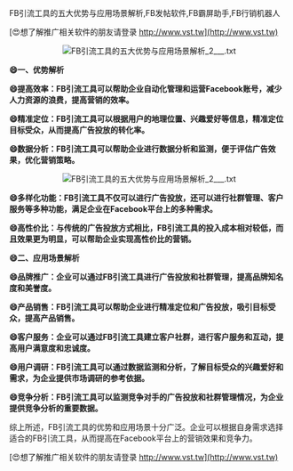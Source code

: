 FB引流工具的五大优势与应用场景解析,FB发帖软件,FB霸屏助手,FB行销机器人

[😍想了解推广相关软件的朋友请登录 http://www.vst.tw](http://www.vst.tw)

 <center><img src="https://vst.tw/MP4/tuiguang/png/8.png" alt="FB引流工具的五大优势与应用场景解析_2___.txt"></center>

**😄一、优势解析**

**😄提高效率：FB引流工具可以帮助企业自动化管理和运营Facebook账号，减少人力资源的浪费，提高营销的效率。**

**😄精准定位：FB引流工具可以根据用户的地理位置、兴趣爱好等信息，精准定位目标受众，从而提高广告投放的转化率。**

**😄数据分析：FB引流工具可以帮助企业进行数据分析和监测，便于评估广告效果，优化营销策略。**

 <center><img src="https://vst.tw/MP4/tuiguang/png/0.png" alt="FB引流工具的五大优势与应用场景解析_2___.txt"></center>

**😄多样化功能：FB引流工具不仅可以进行广告投放，还可以进行社群管理、客户服务等多种功能，满足企业在Facebook平台上的多种需求。**

**😄高性价比：与传统的广告投放方式相比，FB引流工具的投入成本相对较低，而且效果更为明显，可以帮助企业实现高性价比的营销。**

**😄二、应用场景解析**

**😄品牌推广：企业可以通过FB引流工具进行广告投放和社群管理，提高品牌知名度和美誉度。**

**😄产品销售：FB引流工具可以帮助企业进行精准定位和广告投放，吸引目标受众，提高产品销售。**

**😄客户服务：企业可以通过FB引流工具建立客户社群，进行客户服务和互动，提高用户满意度和忠诚度。**

**😄用户调研：FB引流工具可以通过数据监测和分析，了解目标受众的兴趣爱好和需求，为企业提供市场调研的参考依据。**

**😄竞争分析：FB引流工具可以监测竞争对手的广告投放和社群管理情况，为企业提供竞争分析的重要数据。**

综上所述，FB引流工具的优势和应用场景十分广泛。企业可以根据自身需求选择适合的FB引流工具，从而提高在Facebook平台上的营销效果和竞争力。

[😍想了解推广相关软件的朋友请登录 http://www.vst.tw](http://www.vst.tw)



